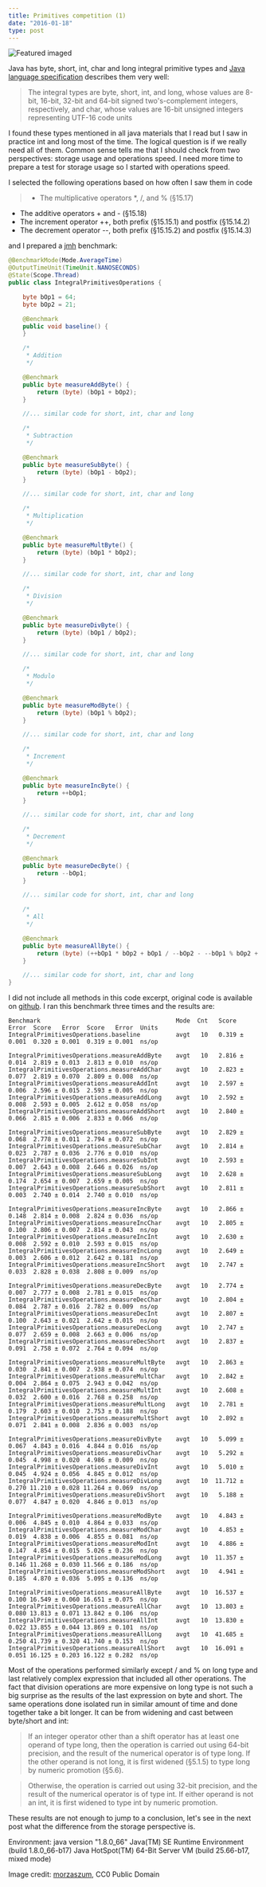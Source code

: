 ```yaml
---
title: Primitives competition (1)
date: "2016-01-18"
type: post
---
```


![Featured imaged][featured-image]

Java has byte, short, int, char and long integral primitive types and [Java language specification][jls-primitive-types] describes them very well:

> The integral types are byte, short, int, and long, whose values are 8-bit, 16-bit, 32-bit and 64-bit signed two's-complement integers, respectively, and char, whose values are 16-bit unsigned integers representing UTF-16 code units

I found these types mentioned in all java materials that I read but I saw in practice int and long most of the time. The logical question is if we really need all of them. Common sense tells me that I should check from two perspectives: storage usage and operations speed. I need more time to prepare a test for storage usage so I started with operations speed.

I selected the following operations based on how often I saw them in code

> * The multiplicative operators *, /, and % (§15.17)
* The additive operators + and - (§15.18)
* The increment operator ++, both prefix (§15.15.1) and postfix (§15.14.2)
* The decrement operator --, both prefix (§15.15.2) and postfix (§15.14.3)

and I prepared a [jmh][jmh] benchmark:

```java
@BenchmarkMode(Mode.AverageTime)
@OutputTimeUnit(TimeUnit.NANOSECONDS)
@State(Scope.Thread)
public class IntegralPrimitivesOperations {

    byte bOp1 = 64;
    byte bOp2 = 21;

    @Benchmark
    public void baseline() {
    }

    /*
     * Addition
     */

    @Benchmark
    public byte measureAddByte() {
        return (byte) (bOp1 + bOp2);
    }

    //... similar code for short, int, char and long

    /*
     * Subtraction
     */

    @Benchmark
    public byte measureSubByte() {
        return (byte) (bOp1 - bOp2);
    }

    //... similar code for short, int, char and long

    /*
     * Multiplication
     */

    @Benchmark
    public byte measureMultByte() {
        return (byte) (bOp1 * bOp2);
    }

    //... similar code for short, int, char and long

    /*
     * Division
     */

    @Benchmark
    public byte measureDivByte() {
        return (byte) (bOp1 / bOp2);
    }

    //... similar code for short, int, char and long

    /*
     * Modulo
     */

    @Benchmark
    public byte measureModByte() {
        return (byte) (bOp1 % bOp2);
    }

    //... similar code for short, int, char and long

    /*
     * Increment
     */

    @Benchmark
    public byte measureIncByte() {
        return ++bOp1;
    }

    //... similar code for short, int, char and long

    /*
     * Decrement
     */

    @Benchmark
    public byte measureDecByte() {
        return --bOp1;
    }

    //... similar code for short, int, char and long

    /*
     * All
     */

    @Benchmark
    public byte measureAllByte() {
        return (byte) (++bOp1 * bOp2 + bOp1 / --bOp2 - --bOp1 % bOp2 + bOp2 * ++bOp1 - ++bOp2 / bOp1 + bOp2 % --bOp1);
    }

    //... similar code for short, int, char and long
}
```

I did not include all methods in this code excerpt, original code is available on [github][github-ipo]. I ran this benchmark three times and the results are:

```
Benchmark                                      Mode  Cnt   Score   Error  Score   Error  Score   Error  Units
IntegralPrimitivesOperations.baseline          avgt   10   0.319 ± 0.001  0.320 ± 0.001  0.319 ± 0.001  ns/op

IntegralPrimitivesOperations.measureAddByte    avgt   10   2.816 ± 0.014  2.819 ± 0.013  2.813 ± 0.010  ns/op
IntegralPrimitivesOperations.measureAddChar    avgt   10   2.823 ± 0.077  2.819 ± 0.070  2.809 ± 0.008  ns/op
IntegralPrimitivesOperations.measureAddInt     avgt   10   2.597 ± 0.006  2.596 ± 0.015  2.593 ± 0.005  ns/op
IntegralPrimitivesOperations.measureAddLong    avgt   10   2.592 ± 0.008  2.593 ± 0.005  2.612 ± 0.058  ns/op
IntegralPrimitivesOperations.measureAddShort   avgt   10   2.840 ± 0.066  2.815 ± 0.006  2.833 ± 0.066  ns/op

IntegralPrimitivesOperations.measureSubByte    avgt   10   2.829 ± 0.068  2.778 ± 0.011  2.794 ± 0.072  ns/op
IntegralPrimitivesOperations.measureSubChar    avgt   10   2.814 ± 0.023  2.787 ± 0.036  2.776 ± 0.010  ns/op
IntegralPrimitivesOperations.measureSubInt     avgt   10   2.593 ± 0.007  2.643 ± 0.008  2.646 ± 0.026  ns/op
IntegralPrimitivesOperations.measureSubLong    avgt   10   2.628 ± 0.174  2.654 ± 0.007  2.659 ± 0.005  ns/op
IntegralPrimitivesOperations.measureSubShort   avgt   10   2.811 ± 0.003  2.740 ± 0.014  2.740 ± 0.010  ns/op

IntegralPrimitivesOperations.measureIncByte    avgt   10   2.866 ± 0.148  2.814 ± 0.008  2.824 ± 0.036  ns/op
IntegralPrimitivesOperations.measureIncChar    avgt   10   2.805 ± 0.100  2.806 ± 0.007  2.814 ± 0.043  ns/op
IntegralPrimitivesOperations.measureIncInt     avgt   10   2.630 ± 0.008  2.592 ± 0.010  2.593 ± 0.015  ns/op
IntegralPrimitivesOperations.measureIncLong    avgt   10   2.649 ± 0.003  2.606 ± 0.012  2.642 ± 0.181  ns/op
IntegralPrimitivesOperations.measureIncShort   avgt   10   2.747 ± 0.033  2.828 ± 0.038  2.808 ± 0.009  ns/op

IntegralPrimitivesOperations.measureDecByte    avgt   10   2.774 ± 0.007  2.777 ± 0.008  2.781 ± 0.015  ns/op
IntegralPrimitivesOperations.measureDecChar    avgt   10   2.804 ± 0.084  2.787 ± 0.016  2.782 ± 0.009  ns/op
IntegralPrimitivesOperations.measureDecInt     avgt   10   2.807 ± 0.100  2.643 ± 0.021  2.642 ± 0.015  ns/op
IntegralPrimitivesOperations.measureDecLong    avgt   10   2.747 ± 0.077  2.659 ± 0.008  2.663 ± 0.006  ns/op
IntegralPrimitivesOperations.measureDecShort   avgt   10   2.837 ± 0.091  2.758 ± 0.072  2.764 ± 0.094  ns/op

IntegralPrimitivesOperations.measureMultByte   avgt   10   2.863 ± 0.030  2.841 ± 0.007  2.938 ± 0.074  ns/op
IntegralPrimitivesOperations.measureMultChar   avgt   10   2.842 ± 0.004  2.864 ± 0.075  2.943 ± 0.042  ns/op
IntegralPrimitivesOperations.measureMultInt    avgt   10   2.608 ± 0.032  2.600 ± 0.016  2.768 ± 0.258  ns/op
IntegralPrimitivesOperations.measureMultLong   avgt   10   2.781 ± 0.179  2.603 ± 0.010  2.753 ± 0.188  ns/op
IntegralPrimitivesOperations.measureMultShort  avgt   10   2.892 ± 0.071  2.841 ± 0.008  2.836 ± 0.003  ns/op

IntegralPrimitivesOperations.measureDivByte    avgt   10   5.099 ± 0.067  4.843 ± 0.016  4.844 ± 0.016  ns/op
IntegralPrimitivesOperations.measureDivChar    avgt   10   5.292 ± 0.045  4.998 ± 0.020  4.986 ± 0.009  ns/op
IntegralPrimitivesOperations.measureDivInt     avgt   10   5.010 ± 0.045  4.924 ± 0.056  4.845 ± 0.012  ns/op
IntegralPrimitivesOperations.measureDivLong    avgt   10  11.712 ± 0.270 11.210 ± 0.028 11.264 ± 0.069  ns/op
IntegralPrimitivesOperations.measureDivShort   avgt   10   5.188 ± 0.077  4.847 ± 0.020  4.846 ± 0.013  ns/op

IntegralPrimitivesOperations.measureModByte    avgt   10   4.843 ± 0.006  4.845 ± 0.010  4.864 ± 0.033  ns/op
IntegralPrimitivesOperations.measureModChar    avgt   10   4.853 ± 0.019  4.838 ± 0.006  4.855 ± 0.081  ns/op
IntegralPrimitivesOperations.measureModInt     avgt   10   4.886 ± 0.147  4.854 ± 0.015  5.026 ± 0.236  ns/op
IntegralPrimitivesOperations.measureModLong    avgt   10  11.357 ± 0.146 11.268 ± 0.030 11.566 ± 0.186  ns/op
IntegralPrimitivesOperations.measureModShort   avgt   10   4.941 ± 0.185  4.870 ± 0.036  5.095 ± 0.136  ns/op

IntegralPrimitivesOperations.measureAllByte    avgt   10  16.537 ± 0.100 16.549 ± 0.060 16.651 ± 0.075  ns/op
IntegralPrimitivesOperations.measureAllChar    avgt   10  13.803 ± 0.080 13.813 ± 0.071 13.842 ± 0.106  ns/op
IntegralPrimitivesOperations.measureAllInt     avgt   10  13.830 ± 0.022 13.855 ± 0.044 13.869 ± 0.101  ns/op
IntegralPrimitivesOperations.measureAllLong    avgt   10  41.685 ± 0.250 41.739 ± 0.320 41.740 ± 0.153  ns/op
IntegralPrimitivesOperations.measureAllShort   avgt   10  16.091 ± 0.051 16.125 ± 0.203 16.122 ± 0.282  ns/op
```

Most of the operations performed similarly except / and % on long type and last
relatively complex expression that included all other operations.
The fact that division operations are more expensive on long type is not such a big surprise as the results of the last expression on byte and short. The same operations done isolated run in similar amount of time and done together take a bit longer. It can be from widening and cast between byte/short and int:

> If an integer operator other than a shift operator has at least one operand of type long, then the operation is carried out using 64-bit precision, and the result of the numerical operator is of type long. If the other operand is not long, it is first widened (§5.1.5) to type long by numeric promotion (§5.6).

> Otherwise, the operation is carried out using 32-bit precision, and the result of the numerical operator is of type int. If either operand is not an int, it is first widened to type int by numeric promotion.

These results are not enough to jump to a conclusion, let's see in the next post what the difference from the storage perspective is.

Environment:
java version "1.8.0_66"
Java(TM) SE Runtime Environment (build 1.8.0_66-b17)
Java HotSpot(TM) 64-Bit Server VM (build 25.66-b17, mixed mode)

Image credit: [morzaszum][morzaszum-1241839], CC0 Public Domain

[featured-image]: spot-862274_640.jpg
[jls-primitive-types]: https://docs.oracle.com/javase/specs/jls/se8/html/jls-4.html#jls-4.2 "4.2. Primitive Types and Values"
[jmh]: http://openjdk.java.net/projects/code-tools/jmh/ "Code Tools: jmh"
[github-ipo]: https://github.com/vasileboris/espressoprogrammer/blob/master/jmh-examples/src/main/java/com/espressoprogrammer/jmh/IntegralPrimitivesOperations.java
[morzaszum-1241839]: https://pixabay.com/en/users/morzaszum-1241839/
